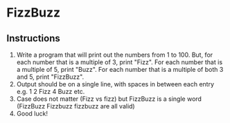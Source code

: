 # FizzBuzz
## Instructions
1. Write a program that will print out the numbers from 1 to 100. But, for each number that is a multiple of 3, print "Fizz". For each number that is a multiple of 5, print "Buzz". For each number that is a multiple of both 3 and 5, print "FizzBuzz".
2. Output should be on a single line, with spaces in between each entry e.g. 1 2 Fizz 4 Buzz etc.
3. Case does not matter (Fizz vs fizz) but FizzBuzz is a single word (FizzBuzz Fizzbuzz fizzbuzz are all valid)
4. Good luck!
